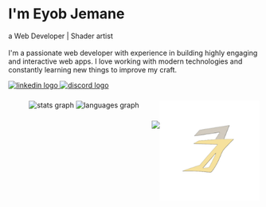 <h1 align="left" >I'm Eyob Jemane</h1>
<p align="left">a Web Developer | Shader artist <br/><br/>I'm a passionate web developer with experience in building highly engaging and interactive web apps. I love working with modern technologies and constantly learning new things to improve my craft.</p>


<div align="left">
    <a href="https://www.linkedin.com/in/eyob-jemane-0806222b9">
    <img src="https://raw.githubusercontent.com/maurodesouza/profile-readme-generator/master/src/assets/icons/social/linkedin/default.svg" width="52" height="40" alt="linkedin logo"  />
    </a>
    <a href="https://t.me/ChasingShadows4">
    <img src="https://raw.githubusercontent.com/maurodesouza/profile-readme-generator/master/src/assets/icons/social/telegram/default.svg" width="52" height="40" alt="discord logo"  />
    </a>

</div>

###

<img align="right" height="200" src="https://raw.githubusercontent.com/eyob333/eyob33/refs/heads/main/image%20(1).webp"  />


###

<div align="center">
  <img src="https://github-readme-stats.vercel.app/api?username=eyob333&hide_title=false&show_icons=true&include_all_commits=true&count_private=true&disable_animations=false&theme=dracula&locale=en&hide_border=false&order=1" height="150" alt="stats graph"  />
  <img src="https://github-readme-stats.vercel.app/api/top-langs?username=eyob333&locale=en&hide_title=true&layout=compact&card_width=320&langs_count=5&theme=onedark&hide_border=true&order=2" height="150" alt="languages graph"  />
</div>

###

<img align="right" src="https://visitor-badge.laobi.icu/badge?page_id=eyob333.eyob333&"  />


